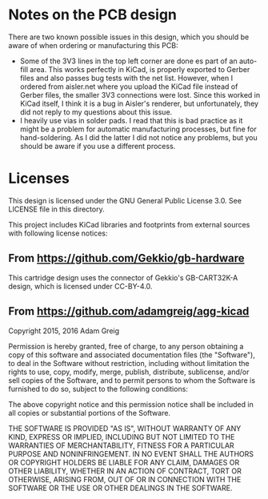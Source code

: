 # Notes on the PCB design

There are two known possible issues in this design, which you should be aware of when ordering or manufacturing this PCB:
* Some of the 3V3 lines in the top left corner are done es part of an auto-fill area. This works perfectly in KiCad, is properly exported to Gerber files and also passes bug tests with the net list. However, when I ordered from aisler.net where you upload the KiCad file instead of Gerber files, the smaller 3V3 connections were lost. Since this worked in KiCad itself, I think it is a bug in Aisler's renderer, but unfortunately, they did not reply to my questions about this issue.
* I heavily use vias in solder pads. I read that this is bad practice as it might be a problem for automatic manufacturing processes, but fine for hand-soldering. As I did the latter I did not notice any problems, but you should be aware if you use a different process.

# Licenses
This design is licensed under the GNU General Public License 3.0. See LICENSE file in this directory.

This project includes KiCad libraries and footprints from external sources with following license notices:

## From https://github.com/Gekkio/gb-hardware

This cartridge design uses the connector of Gekkio's GB-CART32K-A design, which is licensed under CC-BY-4.0.

## From https://github.com/adamgreig/agg-kicad

Copyright 2015, 2016 Adam Greig

Permission is hereby granted, free of charge, to any person obtaining a copy of this software and associated documentation files (the "Software"), to deal in the Software without restriction, including without limitation the rights to use, copy, modify, merge, publish, distribute, sublicense, and/or sell copies of the Software, and to permit persons to whom the Software is furnished to do so, subject to the following conditions:

The above copyright notice and this permission notice shall be included in all copies or substantial portions of the Software.

THE SOFTWARE IS PROVIDED "AS IS", WITHOUT WARRANTY OF ANY KIND, EXPRESS OR IMPLIED, INCLUDING BUT NOT LIMITED TO THE WARRANTIES OF MERCHANTABILITY, FITNESS FOR A PARTICULAR PURPOSE AND NONINFRINGEMENT. IN NO EVENT SHALL THE AUTHORS OR COPYRIGHT HOLDERS BE LIABLE FOR ANY CLAIM, DAMAGES OR OTHER LIABILITY, WHETHER IN AN ACTION OF CONTRACT, TORT OR OTHERWISE, ARISING FROM, OUT OF OR IN CONNECTION WITH THE SOFTWARE OR THE USE OR OTHER DEALINGS IN THE SOFTWARE.
